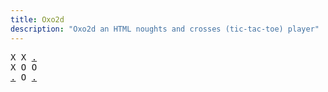```yaml
---
title: Oxo2d 
description: "Oxo2d an HTML noughts and crosses (tic-tac-toe) player"
---
```


<pre class="oxo2d">
X X <a href="../5y/">.</a>
X O O
<a href="../5v/">.</a> O <a href="../5z/">.</a>
</pre>
